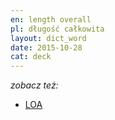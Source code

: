 ```yaml
---
en: length overall
pl: długość całkowita
layout: dict_word
date: 2015-10-28
cat: deck
---
```


<!-- TODO: opis -->

*zobacz też:*

* [LOA](/dict/l/loa/)

